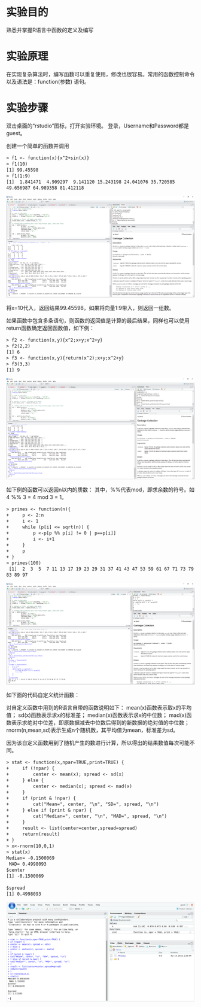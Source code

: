 # 实验目的

熟悉并掌握R语言中函数的定义及编写

# 实验原理

在实现复杂算法时，编写函数可以重复使用，修改也很容易。常用的函数控制命令以及语法是：function\(参数\) 语句。

# 实验步骤

双击桌面的“rstudio”图标，打开实验环境。
登录，Username和Password都是guest。

创建一个简单的函数并调用

```
> f1 <- function(x){x^2+sin(x)}
> f1(10)
[1] 99.45598
> f1(1:9)
[1]  1.841471  4.909297  9.141120 15.243198 24.041076 35.720585 49.656987 64.989358 81.412118
```

![](/images/1-1-9-1.png)

将x=10代入，返回结果99.45598，如果将向量1:9带入，则返回一组数。

如果函数中包含多条语句，则函数的返回值是计算的最后结果，同样也可以使用return函数确定返回函数值，如下例：

```
> f2 <- function(x,y){x^2;x+y;x^2+y}
> f2(2,2)
[1] 6
> f3 <- function(x,y){return(x^2);x+y;x^2+y}
> f3(3,3)
[1] 9
```

![](/images/1-1-9-2.png)

如下例的函数可以返回n以内的质数：
其中，%%代表mod，即求余数的符号。如 4 %% 3 = 4 mod 3 = 1。

```
> primes <- function(n){
+     p <- 2:n
+     i <- 1
+     while (p[i] <= sqrt(n)) {
+         p <-p[p %% p[i] != 0 | p==p[i]]
+         i <- i+1
+     }
+     p
+ } 
> primes(100)
 [1]  2  3  5  7 11 13 17 19 23 29 31 37 41 43 47 53 59 61 67 71 73 79 83 89 97
```

![](/images/1-1-9-3.png)

如下面的代码自定义统计函数：

对自定义函数中用到的R语言自带的函数说明如下： 
mean(x)函数表示取x的平均值；
sd(x)函数表示求x的标准差；
median(x)函数表示求x的中位数；
mad(x)函数表示求绝对中位差，即原数据减去中位数后得到的新数据的绝对值的中位数；
rnorm(n,mean,sd)表示生成n个随机数，其平均值为mean，标准差为sd。

因为该自定义函数用到了随机产生的数进行计算，所以得出的结果数值每次可能不同。

```
> stat <- function(x,npar=TRUE,print=TRUE) {
+     if (!npar) {
+         center <- mean(x); spread <- sd(x) 
+     } else {
+         center <- median(x); spread <- mad(x) 
+     }
+     if (print & !npar) {
+         cat("Mean=", center, "\n", "SD=", spread, "\n")
+     } else if (print & npar) {
+         cat("Median=", center, "\n", "MAD=", spread, "\n")
+     }
+     result <- list(center=center,spread=spread)
+     return(result)
+ }
> x<-rnorm(10,0,1)
> stat(x)
Median= -0.1500069 
 MAD= 0.4998093 
$center
[1] -0.1500069

$spread
[1] 0.4998093
```
![](/images/1-1-9-4_new.png)
